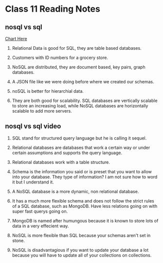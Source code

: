 # Class 11 Reading Notes

## nosql vs sql

[Chart Here](https://docs.google.com/drawings/d/14ol604CgIiY9w_WSw-ZA7sBeR4oRW6hoFLEby79Q_pY/edit)

1. Relational Data is good for SQL, they are table based databases.

2. Customers with ID numbers for a grocery store.

3. NoSQL are distributed, they are document based, key pairs, graph databases.

4. A JSON file like we were doing before where we created our schemas.

5. noSQL is better for hierarchial data.

6. They are both good for scalability. SQL databases are vertically scalable to store an increasing load, while NoSQL databases are horizontally scalable to add more servers.

## nosql vs sql video

1. SQL stand for structured query language but he is calling it sequel.

2. Relational databases are databases that work a certain way or under certain assumptions and supports the query language.

3. Relational databases work with a table structure.

4. Schema is the information you said or is preset that you want to allow into your database. They type of information? I am not sure how to word it but I understand it.

5. A NoSQL database is a more dynamic, non relational database.

6. It has a much more flexible schema and does not follow the strict rules of a SQL database, such as MongoDB. Have less relations going on with super fast querys going on.

7. MongoDB is named after humungous because it is known to store lots of data in a very effecient way.

8. NoSQL is more flexible than SQL because your schemas aren't set in stone.

9. NoSQL is disadvantagious if you want to update your database a lot because you will have to update all of your collections on collections.
